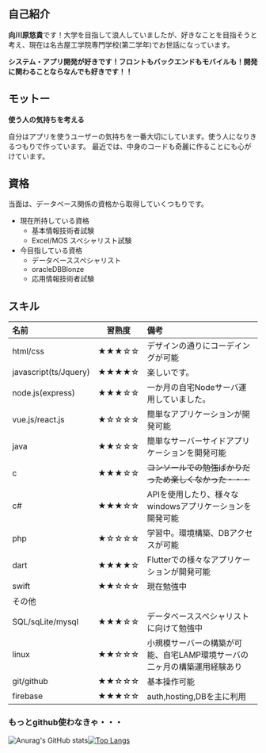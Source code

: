 ## 自己紹介

**向川原悠貴**です！大学を目指して浪人していましたが、好きなことを目指そうと考え、現在は名古屋工学院専門学校(第二学年)でお世話になっています。

**システム・アプリ開発が好きです！フロントもバックエンドもモバイルも！開発に関わることならなんでも好きです！！**

## モットー

 **使う人の気持ちを考える**

自分はアプリを使うユーザーの気持ちを一番大切にしています。使う人になりきるつもりで作っています。
最近では、中身のコードも奇麗に作ることにも心がけています。

## 資格

当面は、データベース関係の資格から取得していくつもりです。

- 現在所持している資格
  - 基本情報技術者試験
  - Excel/MOS スペシャリスト試験
- 今目指している資格
  - データベーススペシャリスト
  - oracleDBBlonze
  - 応用情報技術者試験

## スキル
| 名前 | 習熟度 | 備考 |
|:-----------|:-----------:|:------------|
| html/css   | ★★★☆☆ | デザインの通りにコーデイングが可能 |
| javascript(ts/Jquery) | ★★★★☆ | 楽しいです。 |
| node.js(express) | ★★★☆☆| 一か月の自宅Nodeサーバ運用していました。 |
| vue.js/react.js | ★☆☆☆☆| 簡単なアプリケーションが開発可能 |
| java | ★★☆☆☆ | 簡単なサーバーサイドアプリケーションを開発可能 |
| c | ★★★☆☆ | ~~コンソールでの勉強ばかりだっため楽しくなかった・・・~~ | 
| c#  | ★★★☆☆ | APIを使用したり、様々なwindowsアプリケーションを開発可能 |
| php  | ★☆☆☆☆ | 学習中。環境構築、DBアクセスが可能 |
| dart | ★★★★☆ | Flutterでの様々なアプリケーションが開発可能 |
| swift    | ★★☆☆☆ | 現在勉強中 |
| その他 |
| SQL/sqLite/mysql | ★★★☆☆ | データベーススペシャリストに向けて勉強中 |
| linux | ★★☆☆☆ | 小規模サーバーの構築が可能、自宅LAMP環境サーバの二ヶ月の構築運用経験あり | 
| git/github | ★★☆☆☆ | 基本操作可能 | 
| firebase | ★★★☆☆ | auth,hosting,DBを主に利用 |


### もっとgithub使わなきゃ・・・
![Anurag's GitHub stats](https://github-readme-stats.vercel.app/api?username=Mu-munn&show_icons=true)[![Top Langs](https://github-readme-stats.vercel.app/api/top-langs/?username=Mu-munn&layout=compact)](https://github.com/anuraghazra/github-readme-stats)
